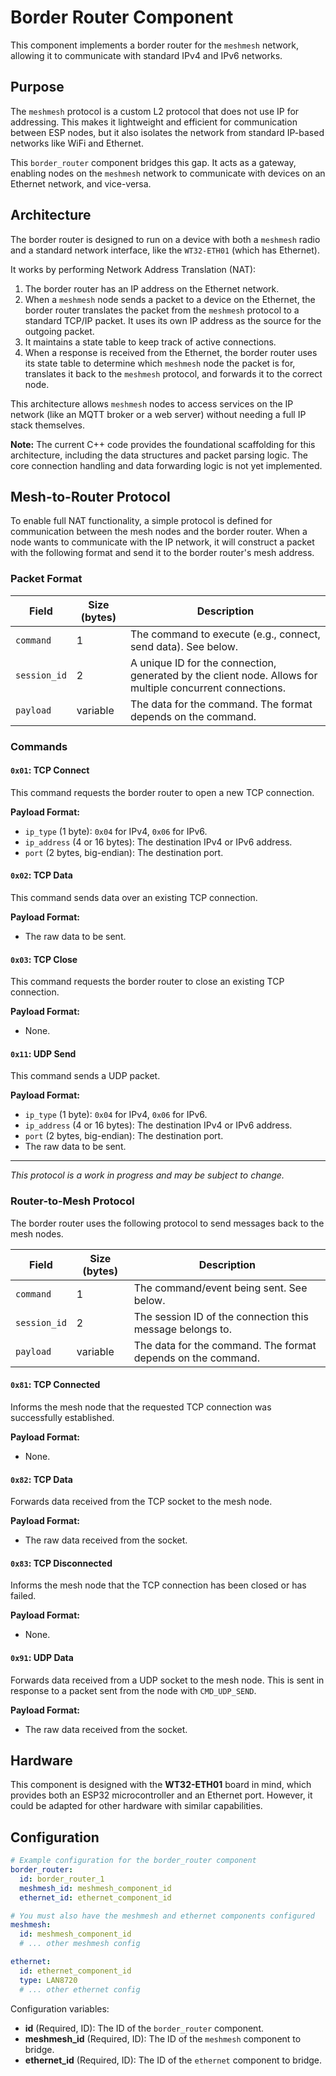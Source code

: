 # Border Router Component

This component implements a border router for the `meshmesh` network, allowing it to communicate with standard IPv4 and IPv6 networks.

## Purpose

The `meshmesh` protocol is a custom L2 protocol that does not use IP for addressing. This makes it lightweight and efficient for communication between ESP nodes, but it also isolates the network from standard IP-based networks like WiFi and Ethernet.

This `border_router` component bridges this gap. It acts as a gateway, enabling nodes on the `meshmesh` network to communicate with devices on an Ethernet network, and vice-versa.

## Architecture

The border router is designed to run on a device with both a `meshmesh` radio and a standard network interface, like the `WT32-ETH01` (which has Ethernet).

It works by performing Network Address Translation (NAT):

1.  The border router has an IP address on the Ethernet network.
2.  When a `meshmesh` node sends a packet to a device on the Ethernet, the border router translates the packet from the `meshmesh` protocol to a standard TCP/IP packet. It uses its own IP address as the source for the outgoing packet.
3.  It maintains a state table to keep track of active connections.
4.  When a response is received from the Ethernet, the border router uses its state table to determine which `meshmesh` node the packet is for, translates it back to the `meshmesh` protocol, and forwards it to the correct node.

This architecture allows `meshmesh` nodes to access services on the IP network (like an MQTT broker or a web server) without needing a full IP stack themselves.

**Note:** The current C++ code provides the foundational scaffolding for this architecture, including the data structures and packet parsing logic. The core connection handling and data forwarding logic is not yet implemented.


## Mesh-to-Router Protocol

To enable full NAT functionality, a simple protocol is defined for communication between the mesh nodes and the border router. When a node wants to communicate with the IP network, it will construct a packet with the following format and send it to the border router's mesh address.

### Packet Format

| Field        | Size (bytes) | Description                                                                                             |
|--------------|--------------|---------------------------------------------------------------------------------------------------------|
| `command`    | 1            | The command to execute (e.g., connect, send data). See below.                                           |
| `session_id` | 2            | A unique ID for the connection, generated by the client node. Allows for multiple concurrent connections. |
| `payload`    | variable     | The data for the command. The format depends on the command.                                            |

### Commands

#### `0x01`: TCP Connect

This command requests the border router to open a new TCP connection.

**Payload Format:**
-   `ip_type` (1 byte): `0x04` for IPv4, `0x06` for IPv6.
-   `ip_address` (4 or 16 bytes): The destination IPv4 or IPv6 address.
-   `port` (2 bytes, big-endian): The destination port.

#### `0x02`: TCP Data

This command sends data over an existing TCP connection.

**Payload Format:**
-   The raw data to be sent.

#### `0x03`: TCP Close

This command requests the border router to close an existing TCP connection.

**Payload Format:**
-   None.

#### `0x11`: UDP Send

This command sends a UDP packet.

**Payload Format:**
-   `ip_type` (1 byte): `0x04` for IPv4, `0x06` for IPv6.
-   `ip_address` (4 or 16 bytes): The destination IPv4 or IPv6 address.
-   `port` (2 bytes, big-endian): The destination port.
-   The raw data to be sent.

---

*This protocol is a work in progress and may be subject to change.*

### Router-to-Mesh Protocol

The border router uses the following protocol to send messages back to the mesh nodes.

| Field        | Size (bytes) | Description                                                     |
|--------------|--------------|-----------------------------------------------------------------|
| `command`    | 1            | The command/event being sent. See below.                        |
| `session_id` | 2            | The session ID of the connection this message belongs to.       |
| `payload`    | variable     | The data for the command. The format depends on the command.    |

#### `0x81`: TCP Connected

Informs the mesh node that the requested TCP connection was successfully established.

**Payload Format:**
-   None.

#### `0x82`: TCP Data

Forwards data received from the TCP socket to the mesh node.

**Payload Format:**
-   The raw data received from the socket.

#### `0x83`: TCP Disconnected

Informs the mesh node that the TCP connection has been closed or has failed.

**Payload Format:**
-   None.

#### `0x91`: UDP Data

Forwards data received from a UDP socket to the mesh node. This is sent in response to a packet sent from the node with `CMD_UDP_SEND`.

**Payload Format:**
-   The raw data received from the socket.

## Hardware

This component is designed with the **WT32-ETH01** board in mind, which provides both an ESP32 microcontroller and an Ethernet port. However, it could be adapted for other hardware with similar capabilities.

## Configuration

```yaml
# Example configuration for the border_router component
border_router:
  id: border_router_1
  meshmesh_id: meshmesh_component_id
  ethernet_id: ethernet_component_id

# You must also have the meshmesh and ethernet components configured
meshmesh:
  id: meshmesh_component_id
  # ... other meshmesh config

ethernet:
  id: ethernet_component_id
  type: LAN8720
  # ... other ethernet config
```

Configuration variables:

*   **id** (Required, ID): The ID of the `border_router` component.
*   **meshmesh_id** (Required, ID): The ID of the `meshmesh` component to bridge.
*   **ethernet_id** (Required, ID): The ID of the `ethernet` component to bridge.
